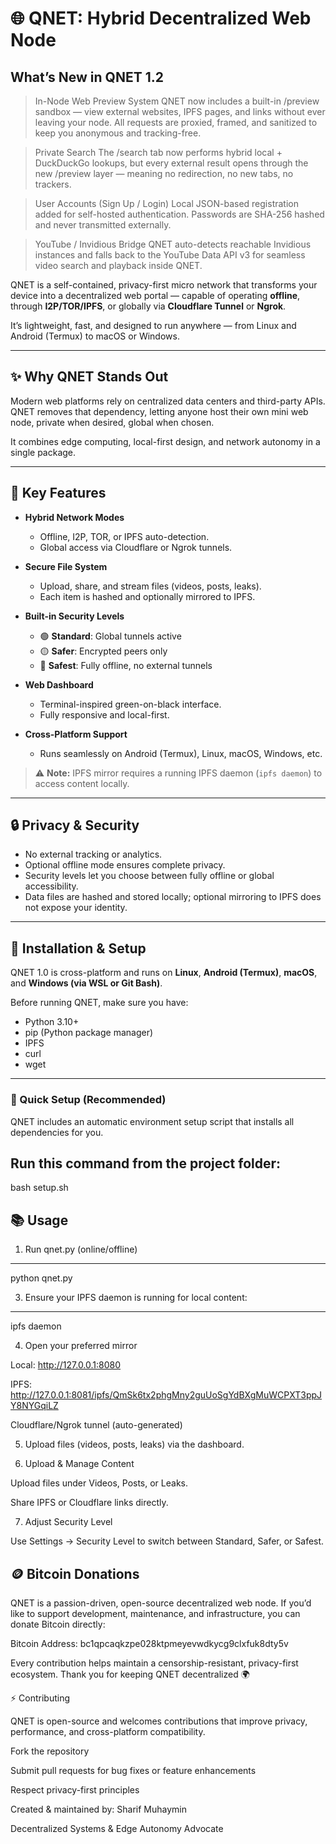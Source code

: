 # 🌐 QNET: Hybrid Decentralized Web Node

## What’s New in QNET 1.2

> In-Node Web Preview System
QNET now includes a built-in /preview sandbox — view external websites, IPFS pages, and links without ever leaving your node.
All requests are proxied, framed, and sanitized to keep you anonymous and tracking-free.

> Private Search 
The /search tab now performs hybrid local + DuckDuckGo lookups, but every external result opens through the new /preview layer — meaning no redirection, no new tabs, no trackers.

> User Accounts (Sign Up / Login)
Local JSON-based registration added for self-hosted authentication.
Passwords are SHA-256 hashed and never transmitted externally.

> YouTube / Invidious Bridge
QNET auto-detects reachable Invidious instances and falls back to the YouTube Data API v3 for seamless video search and playback inside QNET.

QNET is a self-contained, privacy-first micro network that transforms your device into a decentralized web portal — capable of operating **offline**, through **I2P/TOR/IPFS**, or globally via **Cloudflare Tunnel** or **Ngrok**.

It’s lightweight, fast, and designed to run anywhere — from Linux and Android (Termux) to macOS or Windows.

---

## ✨ Why QNET Stands Out

Modern web platforms rely on centralized data centers and third-party APIs.  
QNET removes that dependency, letting anyone host their own mini web node, private when desired, global when chosen.

It combines edge computing, local-first design, and network autonomy in a single package.

---

## 🚀 Key Features

- **Hybrid Network Modes**
  - Offline, I2P, TOR, or IPFS auto-detection.
  - Global access via Cloudflare or Ngrok tunnels.

- **Secure File System**
  - Upload, share, and stream files (videos, posts, leaks).
  - Each item is hashed and optionally mirrored to IPFS.

- **Built-in Security Levels**
  - 🟢 **Standard**: Global tunnels active  
  - 🟡 **Safer**: Encrypted peers only  
  - 🔴 **Safest**: Fully offline, no external tunnels

- **Web Dashboard**
  - Terminal-inspired green-on-black interface.
  - Fully responsive and local-first.

- **Cross-Platform Support**
  - Runs seamlessly on Android (Termux), Linux, macOS, Windows, etc.

> ⚠️ **Note:** IPFS mirror requires a running IPFS daemon (`ipfs daemon`) to access content locally.

---

## 🔒 Privacy & Security

- No external tracking or analytics.  
- Optional offline mode ensures complete privacy.  
- Security levels let you choose between fully offline or global accessibility.  
- Data files are hashed and stored locally; optional mirroring to IPFS does not expose your identity.  

---

## 🧰 Installation & Setup

QNET 1.0 is cross-platform and runs on **Linux**, **Android (Termux)**, **macOS**, and **Windows (via WSL or Git Bash)**.

Before running QNET, make sure you have:
- Python 3.10+  
- pip (Python package manager)  
- IPFS  
- curl  
- wget  

---

### 🔧 Quick Setup (Recommended)

QNET includes an automatic environment setup script that installs all dependencies for you.

Run this command from the project folder:
---
bash setup.sh

## 📚 Usage

1. Run qnet.py (online/offline)
---
python qnet.py

3. Ensure your IPFS daemon is running for local content:  
---
ipfs daemon

4. Open your preferred mirror

Local: http://127.0.0.1:8080

IPFS: http://127.0.0.1:8081/ipfs/QmSk6tx2phgMny2guUoSgYdBXgMuWCPXT3ppJY8NYGqiLZ

Cloudflare/Ngrok tunnel (auto-generated)

5. Upload files (videos, posts, leaks) via the dashboard.

6. Upload & Manage Content

Upload files under Videos, Posts, or Leaks.

Share IPFS or Cloudflare links directly.

7. Adjust Security Level

Use Settings → Security Level to switch between Standard, Safer, or Safest.

## 🪙 Bitcoin Donations

QNET is a passion-driven, open-source decentralized web node.
If you’d like to support development, maintenance, and infrastructure, you can donate Bitcoin directly:

Bitcoin Address:
bc1qpcaqkzpe028ktpmeyevwdkycg9clxfuk8dty5v

Every contribution helps maintain a censorship-resistant, privacy-first ecosystem.
Thank you for keeping QNET decentralized 🌍

⚡ Contributing

QNET is open-source and welcomes contributions that improve privacy, performance, and cross-platform compatibility.

Fork the repository

Submit pull requests for bug fixes or feature enhancements

Respect privacy-first principles

Created & maintained by:
Sharif Muhaymin

Decentralized Systems & Edge Autonomy Advocate
